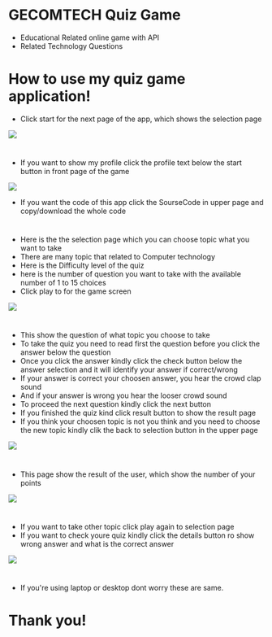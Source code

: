 ﻿# GECOMTECH Quiz Game

* Educational Related online game with API 
* Related Technology Questions


#
# How to use my quiz game application!
* Click start for the next page of the app, which shows the selection  page
<img src="images/firstvideo.mp4">

#
* If you want to show my profile click the profile text below the start button in front page of the game
<img src="images/profile.jpg">

* If you want the code of this app click the SourseCode in upper page and copy/download the whole code


#

* Here is the the selection page which you can choose topic what you want to take
* There are many topic that related to Computer technology
* Here is the Difficulty level of the quiz
* here is the number of question you want to take with the available number of 1 to 15 choices
* Click play to for the game screen
<img src="images/second.jpg">

# 
* This show the question of what topic you choose to take
* To take the quiz you need to read first the question before you click the answer below the question
* Once you click the answer kindly click the check button below the answer selection and it will identify your answer if correct/wrong
* If your answer is correct your choosen answer, you hear the crowd clap sound
* And if your answer is wrong  you hear the looser crowd sound
* To proceed the next question kindly click the next button
* If you finished the quiz kind click result button to show the result page
* If you think your choosen topic is not you think and you need to choose the new topic kindly clik the back to selection button in the upper page
<img src="images/third.jpg">

#

* This page show the result of the user, which show the number of your points
<img src="images/result.jpg">

#

* If you want to take other topic click play again to selection page
* If you want to check youre quiz kindly click the details button ro show wrong answer and what is the correct answer
<img src="images/detail.jpg">

# 

* If you're using laptop or desktop dont worry these are same.
# Thank you!






